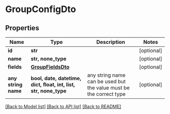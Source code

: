 # GroupConfigDto


## Properties
Name | Type | Description | Notes
------------ | ------------- | ------------- | -------------
**id** | **str** |  | [optional] 
**name** | **str, none_type** |  | [optional] 
**fields** | [**GroupFieldsDto**](GroupFieldsDto.md) |  | [optional] 
**any string name** | **bool, date, datetime, dict, float, int, list, str, none_type** | any string name can be used but the value must be the correct type | [optional]

[[Back to Model list]](../README.md#documentation-for-models) [[Back to API list]](../README.md#documentation-for-api-endpoints) [[Back to README]](../README.md)


